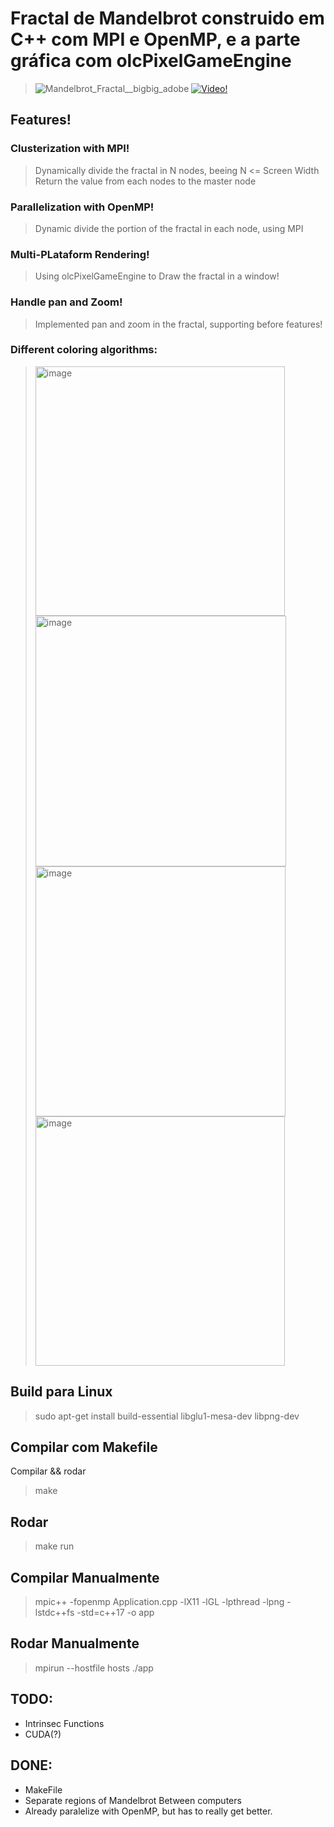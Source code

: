 # Fractal de Mandelbrot construido em C++ com MPI e OpenMP, e a parte gráfica com olcPixelGameEngine

> ![Mandelbrot_Fractal__bigbig_adobe](https://user-images.githubusercontent.com/42661760/171764189-d58f25b9-5090-47b2-baf3-dd0992efab3b.gif)
> [![Video!](https://img.youtube.com/vi/9-DVTdkkEjQ/0.jpg)](https://www.youtube.com/watch?v=YOUTUBE_VIDEO_ID_HERE)

## Features!

### Clusterization with MPI!
> Dynamically divide the fractal in N nodes, beeing N <= Screen Width
> Return the value from each nodes to the master node
### Parallelization with OpenMP!
> Dynamic divide the portion of the fractal in each node, using MPI

### Multi-PLataform Rendering!
> Using olcPixelGameEngine to Draw the fractal in a window!
### Handle pan and Zoom!
> Implemented pan and zoom in the fractal, supporting before features!
### Different coloring algorithms:
> <img width="399" alt="image" src="https://user-images.githubusercontent.com/42661760/174455667-a2f3f7c1-568b-43c5-bef0-83225e35b7d7.png">
> <img width="401" alt="image" src="https://user-images.githubusercontent.com/42661760/174455671-e1e14f78-8cbb-4af5-b087-adaeeb5d8b4b.png">
> <img width="400" alt="image" src="https://user-images.githubusercontent.com/42661760/174455681-3162f7fc-3bd3-48ed-b245-c1dc7d482dd9.png">
> <img width="399" alt="image" src="https://user-images.githubusercontent.com/42661760/174455767-94b58546-99e3-4f7e-83fb-34a4e0be868d.png">


## Build para Linux
> sudo apt-get install build-essential libglu1-mesa-dev libpng-dev

## Compilar com Makefile
Compilar && rodar
> make

## Rodar
> make run

## Compilar Manualmente
> mpic++ -fopenmp  Application.cpp -lX11 -lGL -lpthread -lpng -lstdc++fs -std=c++17 -o app

## Rodar Manualmente
> mpirun --hostfile hosts ./app

## TODO:
- Intrinsec Functions
- CUDA(?)

## DONE:
- MakeFile
- Separate regions of Mandelbrot Between computers
- Already paralelize with OpenMP, but has to really get better.
